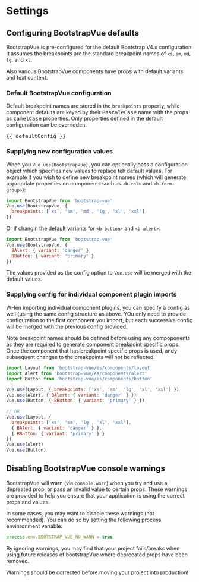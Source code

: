 # Settings

## Configuring BootstrapVue defaults

BootstrapVue is pre-configured for the default Bootstrap V4.x configuration. It assumes the breakpoints
are the standard breakpoint names of `xs`, `sm`, `md`, `lg`, and `xl`.

Also various BootstrapVue components have props with default variants and text content.

### Default BootstrapVue configuration

Default breakpoint names are stored in the `breakpoints` property, while component defaults are keyed
by their <samp>PascaleCase</samp> name with the props as <samp>camelCase</samp> properties. Only
properties defined in the default configuration can be overridden.

<pre class="hljs json text-monospace p-2">
{{ defaultConfig }}
</pre>

### Supplying new configuration values

When you `Vue.use(BootstrapVue)`, you can optionally pass a configuration object which specifies
new values to replace teh default values.  For example if you wish to define new breakpoint names
(which will generate appropriate properties on components such as `<b-col>` and `<b-form-group>`):

```js
import BootstrapVue from 'bootstrap-vue'
Vue.use(BootstrapVue, {
  breakpoints: [`xs`, 'sm', 'md', 'lg', 'xl', 'xxl']
})
```

Or if changin the default variants for `<b-button>` and `<b-alert>`:

```js
import BootstrapVue from 'bootstrap-vue'
Vue.use(BootstrapVue, {
  BAlert: { variant: 'danger' },
  BButton: { variant: 'primary' }
})
```

The values provided as the config option to `Vue.use` will be merged with the default values.

### Supplying config for individual component plugin imports

WHen importing individual component plugins, you can specify a config as well (using the same
config structure as above.  YOu only need to provide configuration to the first component you
import, but each successive config will be merged with the previous config provided.

Note breakpoint names should be defined before using any compoponents as they are required
to generate component breakpoint specific props. Once the component that has breakpoint specific
props is used, andy subsequent changes to the breakpoints will not be reflected.

```js
import Layout from 'bootstrap-vue/es/components/layout'
import Alert from 'bootstrap-vue/es/components/alert'
import Button from 'bootstrap-vue/es/components/button'

Vue.use(Layout, { breakpoints: ['xs', 'sm', 'lg', 'xl', 'xxl'] })
Vue.use(Alert, { BAlert: { variant: 'danger' } })
Vue.use(Button, { BButton: { variant: 'primary' } })

// OR
Vue.use(Layout, {
  breakpoints: ['xs', 'sm', 'lg', 'xl', 'xxl'],
  { BAlert: { variant: 'danger' } },
  { BButton: { variant: 'primary' } }
})
Vue.use(Alert)
Vue.use(Button)
```

## Disabling BootstrapVue console warnings

BootstrapVue will warn (via `console.warn`) when you try and use a depreated prop, or pass
an invalid value to certain props. These warnings are provided to help you ensure that your
application is using the correct props and values.

In some cases, you may want to disable these warnings (not recommended). You can do so by
setting the following process envinronment variable:

<!-- eslint-disable no-unused-vars -->

```js
process.env.BOOTSTRAP_VUE_NO_WARN = true
```

By ignoring warnings, you may find that your project fails/breaks when using future releases
of bootstrapVue where deprecated props have been removed.

Warnings should be corrected before moving your project into production!
